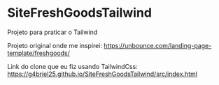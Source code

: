 # SiteFreshGoodsTailwind
Projeto para praticar o Tailwind

Projeto original onde me inspirei: https://unbounce.com/landing-page-template/freshgoods/

Link do clone que eu fiz usando TailwindCss: https://g4briel25.github.io/SiteFreshGoodsTailwind/src/index.html
